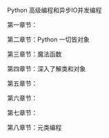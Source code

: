 Python 高级编程和异步IO并发编程

第一章节：

第二章节：Python 一切皆对象

第三章节：魔法函数

第四章节：深入了解类和对象

第五章节：

第六章节：

第七章节：

第八章节：元类编程
